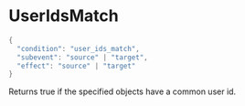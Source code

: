 # UserIdsMatch

```c#
{
  "condition": "user_ids_match",
  "subevent": "source" | "target",
  "effect": "source" | "target"
}
```

Returns true if the specified objects have a common user id.